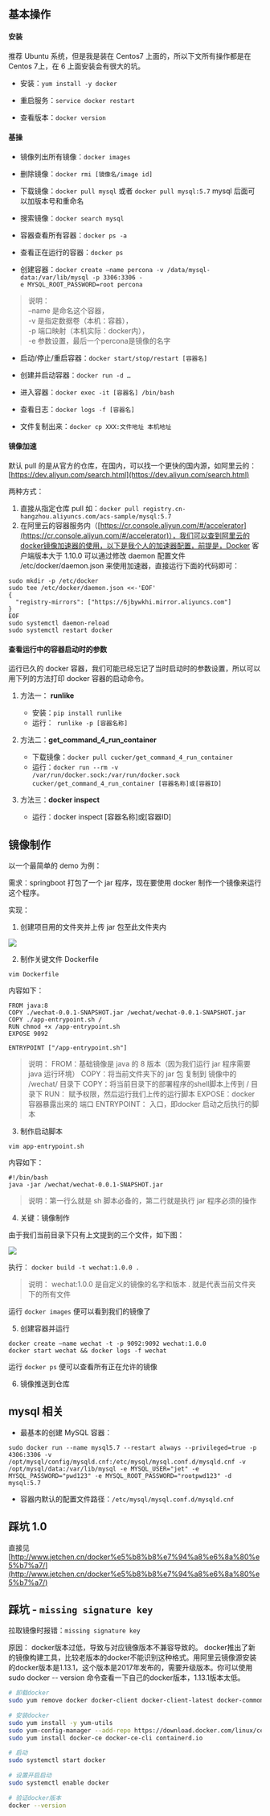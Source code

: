 ## 基本操作


#### 安装

推荐 Ubuntu 系统，但是我是装在 Centos7 上面的，所以下文所有操作都是在 Centos 7上，在 6 上面安装会有很大的坑。

- 安装：`yum install -y docker`

- 重启服务：`service docker restart` 

- 查看版本：`docker version`

#### 基操

- 镜像列出所有镜像：`docker images`

- 删除镜像：`docker rmi [镜像名/image id]`

- 下载镜像：`docker pull mysql` 或者 `docker pull mysql:5.7`  mysql 后面可以加版本号和重命名

- 搜索镜像：`docker search mysql`    

- 容器查看所有容器：`docker ps -a`

- 查看正在运行的容器：`docker ps`

- 创建容器：`docker create –name percona -v /data/mysql-data:/var/lib/mysql -p 3306:3306 -e MYSQL_ROOT_PASSWORD=root percona`

> 说明：  
> –name 是命名这个容器，  
> -v 是指定数据卷（本机：容器），  
> -p 端口映射（本机实际：docker内），  
> -e 参数设置，最后一个percona是镜像的名字  

- 启动/停止/重启容器：`docker start/stop/restart [容器名]`

- 创建并启动容器：`docker run -d …`

- 进入容器：`docker exec -it [容器名] /bin/bash`

- 查看日志：`docker logs -f [容器名]`

- 文件复制出来：`docker cp XXX:文件地址 本机地址`

#### 镜像加速
默认 pull 的是从官方的仓库，在国内，可以找一个更快的国内源，如阿里云的：[https://dev.aliyun.com/search.html](https://dev.aliyun.com/search.html)

两种方式：

1. 直接从指定仓库 pull 如：`docker pull registry.cn-hangzhou.aliyuncs.com/acs-sample/mysql:5.7`  
2. 在阿里云的容器服务内（[https://cr.console.aliyun.com/#/accelerator](https://cr.console.aliyun.com/#/accelerator)），我们可以查到阿里云的docker镜像加速器的使用，以下是我个人的加速器配置，前提是，Docker 客户端版本大于 1.10.0 可以通过修改 daemon 配置文件 /etc/docker/daemon.json 来使用加速器，直接运行下面的代码即可：

```
sudo mkdir -p /etc/docker 
sudo tee /etc/docker/daemon.json <<-'EOF' 
{ 
  "registry-mirrors": ["https://6jbywkhi.mirror.aliyuncs.com"] 
} 
EOF 
sudo systemctl daemon-reload 
sudo systemctl restart docker
```


#### 查看运行中的容器启动时的参数

运行已久的 docker 容器，我们可能已经忘记了当时启动时的参数设置，所以可以用下列的方法打印 docker 容器的启动命令。

1. 方法一： **runlike**
   - 安装：```pip install runlike```
   - 运行：``` runlike -p [容器名称]```

2. 方法二：**get_command_4_run_container**
   - 下载镜像：```docker pull cucker/get_command_4_run_container```
   - 运行：```docker run --rm -v /var/run/docker.sock:/var/run/docker.sock cucker/get_command_4_run_container [容器名称]或[容器ID]```

3. 方法三：**docker inspect**
   - 运行：docker inspect [容器名称]或[容器ID]


## 镜像制作

以一个最简单的 demo 为例：

需求：springboot 打包了一个 jar 程序，现在要使用 docker 制作一个镜像来运行这个程序。

实现：

1. 创建项目用的文件夹并上传 jar 包至此文件夹内

![](http://blogsource.chenkaikai.com/uploads/image/20171123/1511426103753590.png)

2. 制作关键文件 Dockerfile

`vim Dockerfile`

内容如下：

```
FROM java:8
COPY ./wechat-0.0.1-SNAPSHOT.jar /wechat/wechat-0.0.1-SNAPSHOT.jar
COPY ./app-entrypoint.sh /
RUN chmod +x /app-entrypoint.sh
EXPOSE 9092

ENTRYPOINT ["/app-entrypoint.sh"]
```

> 说明：
> FROM：基础镜像是 java 的 8 版本（因为我们运行 jar 程序需要 java 运行环境）
> COPY：将当前文件夹下的 jar 包 复制到 镜像中的 /wechat/ 目录下
> COPY：将当前目录下的部署程序的shell脚本上传到 / 目录下
> RUN： 赋予权限，然后运行我们上传的运行脚本
> EXPOSE：docker 容器暴露出来的 端口
> ENTRYPOINT： 入口，即docker 启动之后执行的脚本

3. 制作启动脚本

`vim app-entrypoint.sh`

内容如下：

```
#!/bin/bash
java -jar /wechat/wechat-0.0.1-SNAPSHOT.jar
```

> 说明：第一行么就是 sh 脚本必备的，第二行就是执行 jar 程序必须的操作

4. 关键：镜像制作

由于我们当前目录下只有上文提到的三个文件，如下图：

![](http://blogsource.chenkaikai.com/uploads/image/20171123/1511426788936616.png)

执行： `docker build -t wechat:1.0.0 .`

> 说明：
> wechat:1.0.0 是自定义的镜像的名字和版本
> . 就是代表当前文件夹下的所有文件

运行 `docker images` 便可以看到我们的镜像了

5. 创建容器并运行

```
docker create –name wechat -t -p 9092:9092 wechat:1.0.0  
docker start wechat && docker logs -f wechat
```

运行 `docker ps` 便可以查看所有正在允许的镜像

6. 镜像推送到仓库

## mysql 相关

- 最基本的创建 MySQL 容器：
```
sudo docker run --name mysql5.7 --restart always --privileged=true -p 4306:3306 -v /opt/mysql/config/mysqld.cnf:/etc/mysql/mysql.conf.d/mysqld.cnf -v /opt/mysql/data:/var/lib/mysql -e MYSQL_USER="jet" -e MYSQL_PASSWORD="pwd123" -e MYSQL_ROOT_PASSWORD="rootpwd123" -d mysql:5.7
```

- 容器内默认的配置文件路径：`/etc/mysql/mysql.conf.d/mysqld.cnf`

## 踩坑 1.0

直接见 [http://www.jetchen.cn/docker%e5%b8%b8%e7%94%a8%e6%8a%80%e5%b7%a7/](http://www.jetchen.cn/docker%e5%b8%b8%e7%94%a8%e6%8a%80%e5%b7%a7/)


## 踩坑 - `missing signature key`

拉取镜像时报错：`missing signature key`

原因：
docker版本过低，导致与对应镜像版本不兼容导致的。
docker推出了新的镜像构建工具，比较老版本的docker不能识别这种格式。用阿里云镜像源安装的docker版本是1.13.1，这个版本是2017年发布的，需要升级版本。你可以使用 sudo docker -- version 命令查看一下自己的docker版本，1.13.1版本太低。

``` bash
# 卸载docker
sudo yum remove docker docker-client docker-client-latest docker-common docker-latest docker-latest-logrotate docker-logrotate docker-engine
 
# 安装docker
sudo yum install -y yum-utils
sudo yum-config-manager --add-repo https://download.docker.com/linux/centos/docker-ce.repo
sudo yum install docker-ce docker-ce-cli containerd.io
 
# 启动
sudo systemctl start docker
 
# 设置开启启动
sudo systemctl enable docker
 
# 验证docker版本
docker --version
```


